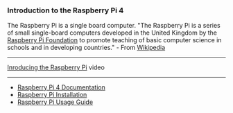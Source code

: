 ### Introduction to the Raspberry Pi 4
The Raspberry Pi is a single board computer. "The Raspberry Pi is a series of small single-board computers developed in the United Kingdom by the [Raspberry Pi Foundation](https://www.raspberrypi.org/) to promote teaching of basic computer science in schools and in developing countries." - From [Wikipedia](https://en.wikipedia.org/wiki/Raspberry_Pi)
***
[Inroducing the Raspberry Pi](https://youtu.be/uXUjwk2-qx4) video

***

  * [Raspberry Pi 4 Documentation](https://github.com/raspberrypi/documentation/blob/master/setup/README.md)
  * [Raspberry Pi Installation](https://github.com/raspberrypi/documentation/blob/master/installation/README.md)
  * [Raspberry Pi Usage Guide](https://github.com/raspberrypi/documentation/blob/master/usage/README.md)

   
